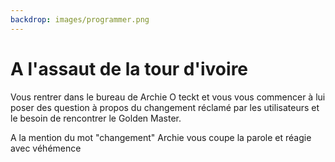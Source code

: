 ```yaml
---
backdrop: images/programmer.png
---
```


# A l'assaut de la tour d'ivoire


Vous rentrer dans le bureau de Archie O teckt et vous vous commencer à lui poser des question à propos du changement réclamé par les utilisateurs et le besoin de rencontrer le Golden Master.

A la mention du mot "changement" Archie vous coupe la parole et réagie avec véhémence

<Page url="/archie/150" instructions="" action="Changement ?!" condition="none" />


